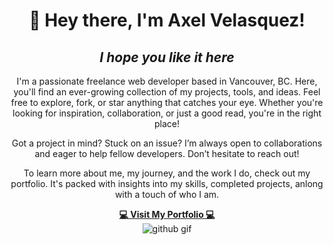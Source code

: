<h1 align="center">👋 Hey there, I'm Axel Velasquez!</h1>  
<h2 align="center"><i>I hope you like it here</i></h2>  

<p align="center">
I'm a passionate freelance web developer based in Vancouver, BC. Here, you'll find an ever-growing collection of my projects, tools, and ideas. Feel free to explore, fork, or star anything that catches your eye. Whether you're looking for inspiration, collaboration, or just a good read, you're in the right place!
</p>

<p align="center">
Got a project in mind? Stuck on an issue? I’m always open to collaborations and eager to help fellow developers. Don’t hesitate to reach out!
</p>

<p align="center">
To learn more about me, my journey, and the work I do, check out my portfolio. It's packed with insights into my skills, completed projects, anlong with a touch of who I am. 
</p>

<div align="center">
  <a href="https://axelvelasquezportfolio.vercel.app/" alt="Axel Velasquez Portfolio">
    <strong>💻 Visit My Portfolio 💻</strong>
  </a>
</div>

<div align="center" margin-top"100px">
  <img src="https://media1.giphy.com/media/v1.Y2lkPTc5MGI3NjExZmxubWhobDJva24yemp4YnlwcnU5OWt2aHRsbDNhaHFuNHJldzZvdCZlcD12MV9pbnRlcm5hbF9naWZfYnlfaWQmY3Q9Zw/du3J3cXyzhj75IOgvA/giphy.gif" alt="github gif">
</div>
